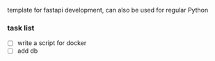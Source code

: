 template for fastapi development, can also be used for regular Python

### task list
- [ ] write a script for docker
- [ ] add db